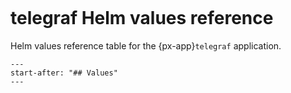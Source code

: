```{px-app-values} telegraf
```

# telegraf Helm values reference

Helm values reference table for the {px-app}`telegraf` application.

```{include} ../../../applications/telegraf/README.md
---
start-after: "## Values"
---
```
